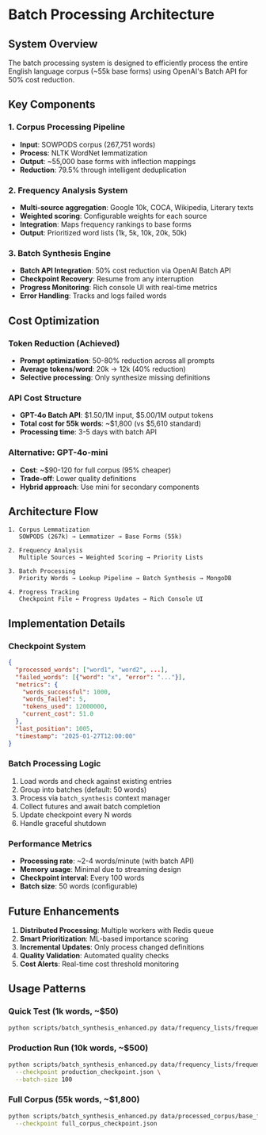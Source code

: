 # Batch Processing Architecture

## System Overview

The batch processing system is designed to efficiently process the entire English language corpus (~55k base forms) using OpenAI's Batch API for 50% cost reduction.

## Key Components

### 1. Corpus Processing Pipeline
- **Input**: SOWPODS corpus (267,751 words)
- **Process**: NLTK WordNet lemmatization
- **Output**: ~55,000 base forms with inflection mappings
- **Reduction**: 79.5% through intelligent deduplication

### 2. Frequency Analysis System
- **Multi-source aggregation**: Google 10k, COCA, Wikipedia, Literary texts
- **Weighted scoring**: Configurable weights for each source
- **Integration**: Maps frequency rankings to base forms
- **Output**: Prioritized word lists (1k, 5k, 10k, 20k, 50k)

### 3. Batch Synthesis Engine
- **Batch API Integration**: 50% cost reduction via OpenAI Batch API
- **Checkpoint Recovery**: Resume from any interruption
- **Progress Monitoring**: Rich console UI with real-time metrics
- **Error Handling**: Tracks and logs failed words

## Cost Optimization

### Token Reduction (Achieved)
- **Prompt optimization**: 50-80% reduction across all prompts
- **Average tokens/word**: 20k → 12k (40% reduction)
- **Selective processing**: Only synthesize missing definitions

### API Cost Structure
- **GPT-4o Batch API**: $1.50/1M input, $5.00/1M output tokens
- **Total cost for 55k words**: ~$1,800 (vs $5,610 standard)
- **Processing time**: 3-5 days with batch API

### Alternative: GPT-4o-mini
- **Cost**: ~$90-120 for full corpus (95% cheaper)
- **Trade-off**: Lower quality definitions
- **Hybrid approach**: Use mini for secondary components

## Architecture Flow

```
1. Corpus Lemmatization
   SOWPODS (267k) → Lemmatizer → Base Forms (55k)
   
2. Frequency Analysis  
   Multiple Sources → Weighted Scoring → Priority Lists
   
3. Batch Processing
   Priority Words → Lookup Pipeline → Batch Synthesis → MongoDB
   
4. Progress Tracking
   Checkpoint File ← Progress Updates → Rich Console UI
```

## Implementation Details

### Checkpoint System
```json
{
  "processed_words": ["word1", "word2", ...],
  "failed_words": [{"word": "x", "error": "..."}],
  "metrics": {
    "words_successful": 1000,
    "words_failed": 5,
    "tokens_used": 12000000,
    "current_cost": 51.0
  },
  "last_position": 1005,
  "timestamp": "2025-01-27T12:00:00"
}
```

### Batch Processing Logic
1. Load words and check against existing entries
2. Group into batches (default: 50 words)
3. Process via `batch_synthesis` context manager
4. Collect futures and await batch completion
5. Update checkpoint every N words
6. Handle graceful shutdown

### Performance Metrics
- **Processing rate**: ~2-4 words/minute (with batch API)
- **Memory usage**: Minimal due to streaming design
- **Checkpoint interval**: Every 100 words
- **Batch size**: 50 words (configurable)

## Future Enhancements

1. **Distributed Processing**: Multiple workers with Redis queue
2. **Smart Prioritization**: ML-based importance scoring
3. **Incremental Updates**: Only process changed definitions
4. **Quality Validation**: Automated quality checks
5. **Cost Alerts**: Real-time cost threshold monitoring

## Usage Patterns

### Quick Test (1k words, ~$50)
```bash
python scripts/batch_synthesis_enhanced.py data/frequency_lists/frequency_list_1000.txt
```

### Production Run (10k words, ~$500)
```bash
python scripts/batch_synthesis_enhanced.py data/frequency_lists/frequency_list_10000.txt \
  --checkpoint production_checkpoint.json \
  --batch-size 100
```

### Full Corpus (55k words, ~$1,800)
```bash
python scripts/batch_synthesis_enhanced.py data/processed_corpus/base_forms.txt \
  --checkpoint full_corpus_checkpoint.json
```